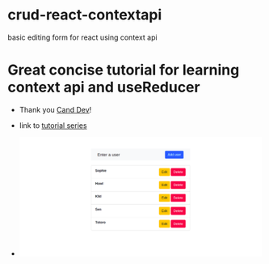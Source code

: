 # crud-react-contextapi

basic editing form for react using context api

# Great concise tutorial for learning context api and useReducer

- Thank you [Cand Dev](https://www.youtube.com/channel/UChspmksoHi3B9sKreATvpCA)!
- link to [tutorial series](https://www.youtube.com/watch?v=5KZ1XBcSaH4)

- ![app image](/src/images/userlist.png)
